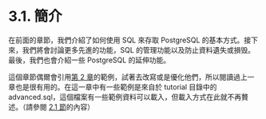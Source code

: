 # 3.1. 簡介

在前面的章節，我們介紹了如何使用 SQL 來存取 PostgreSQL 的基本方式。接下來，我們將會討論更多先進的功能，SQL 的管理功能以及防止資料遺失或損毁。最後，我們也會介紹一些 PostgreSQL 的延伸功能。

這個章節偶爾會引用[第 2 章](../2.-sql-cha-xun-yu-yan/)的範例，試著去改寫或是優化他們，所以閱讀過上一章也是很有用的。在這一章中有一些範例是來自於 tutorial 目錄中的 advanced.sql，這個檔案有一些範例資料可以載入，但載入方式在此就不再贅述。（請參閱 [2.1 節](../2.-sql-cha-xun-yu-yan/2.1.-jian-jie.md)的內容）

